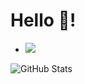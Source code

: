 # Hello 👋!
- ![](https://komarev.com/ghpvc/?username=Wixt)



![GitHub Stats](https://github-readme-stats.vercel.app/api?username=Wixt&theme=tokyonight)
